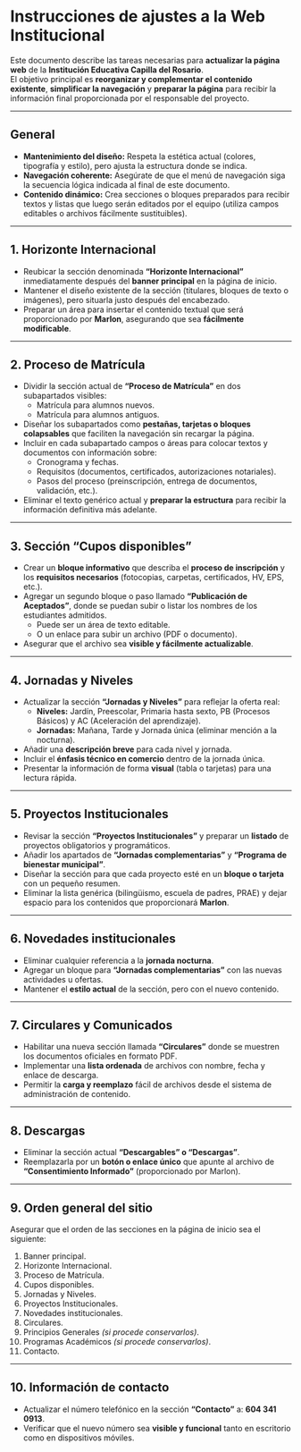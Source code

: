 # Instrucciones de ajustes a la Web Institucional

Este documento describe las tareas necesarias para **actualizar la página web** de la **Institución Educativa Capilla del Rosario**.  
El objetivo principal es **reorganizar y complementar el contenido existente**, **simplificar la navegación** y **preparar la página** para recibir la información final proporcionada por el responsable del proyecto.

---

## General

- **Mantenimiento del diseño:** Respeta la estética actual (colores, tipografía y estilo), pero ajusta la estructura donde se indica.  
- **Navegación coherente:** Asegúrate de que el menú de navegación siga la secuencia lógica indicada al final de este documento.  
- **Contenido dinámico:** Crea secciones o bloques preparados para recibir textos y listas que luego serán editados por el equipo (utiliza campos editables o archivos fácilmente sustituibles).  

---

## 1. Horizonte Internacional

- Reubicar la sección denominada **“Horizonte Internacional”** inmediatamente después del **banner principal** en la página de inicio.  
- Mantener el diseño existente de la sección (titulares, bloques de texto o imágenes), pero situarla justo después del encabezado.  
- Preparar un área para insertar el contenido textual que será proporcionado por **Marlon**, asegurando que sea **fácilmente modificable**.  

---

## 2. Proceso de Matrícula

- Dividir la sección actual de **“Proceso de Matrícula”** en dos subapartados visibles:
  - Matrícula para alumnos nuevos.  
  - Matrícula para alumnos antiguos.  
- Diseñar los subapartados como **pestañas, tarjetas o bloques colapsables** que faciliten la navegación sin recargar la página.  
- Incluir en cada subapartado campos o áreas para colocar textos y documentos con información sobre:
  - Cronograma y fechas.  
  - Requisitos (documentos, certificados, autorizaciones notariales).  
  - Pasos del proceso (preinscripción, entrega de documentos, validación, etc.).  
- Eliminar el texto genérico actual y **preparar la estructura** para recibir la información definitiva más adelante.  

---

## 3. Sección “Cupos disponibles”

- Crear un **bloque informativo** que describa el **proceso de inscripción** y los **requisitos necesarios** (fotocopias, carpetas, certificados, HV, EPS, etc.).  
- Agregar un segundo bloque o paso llamado **“Publicación de Aceptados”**, donde se puedan subir o listar los nombres de los estudiantes admitidos.  
  - Puede ser un área de texto editable.  
  - O un enlace para subir un archivo (PDF o documento).  
- Asegurar que el archivo sea **visible y fácilmente actualizable**.  

---

## 4. Jornadas y Niveles

- Actualizar la sección **“Jornadas y Niveles”** para reflejar la oferta real:
  - **Niveles:** Jardín, Preescolar, Primaria hasta sexto, PB (Procesos Básicos) y AC (Aceleración del aprendizaje).  
  - **Jornadas:** Mañana, Tarde y Jornada única (eliminar mención a la nocturna).  
- Añadir una **descripción breve** para cada nivel y jornada.  
- Incluir el **énfasis técnico en comercio** dentro de la jornada única.  
- Presentar la información de forma **visual** (tabla o tarjetas) para una lectura rápida.  

---

## 5. Proyectos Institucionales

- Revisar la sección **“Proyectos Institucionales”** y preparar un **listado** de proyectos obligatorios y programáticos.  
- Añadir los apartados de **“Jornadas complementarias”** y **“Programa de bienestar municipal”**.  
- Diseñar la sección para que cada proyecto esté en un **bloque o tarjeta** con un pequeño resumen.  
- Eliminar la lista genérica (bilingüismo, escuela de padres, PRAE) y dejar espacio para los contenidos que proporcionará **Marlon**.  

---

## 6. Novedades institucionales

- Eliminar cualquier referencia a la **jornada nocturna**.  
- Agregar un bloque para **“Jornadas complementarias”** con las nuevas actividades u ofertas.  
- Mantener el **estilo actual** de la sección, pero con el nuevo contenido.  

---

## 7. Circulares y Comunicados

- Habilitar una nueva sección llamada **“Circulares”** donde se muestren los documentos oficiales en formato PDF.  
- Implementar una **lista ordenada** de archivos con nombre, fecha y enlace de descarga.  
- Permitir la **carga y reemplazo** fácil de archivos desde el sistema de administración de contenido.  

---

## 8. Descargas

- Eliminar la sección actual **“Descargables” o “Descargas”**.  
- Reemplazarla por un **botón o enlace único** que apunte al archivo de **“Consentimiento Informado”** (proporcionado por Marlon).  

---

## 9. Orden general del sitio

Asegurar que el orden de las secciones en la página de inicio sea el siguiente:

1. Banner principal.  
2. Horizonte Internacional.  
3. Proceso de Matrícula.  
4. Cupos disponibles.  
5. Jornadas y Niveles.  
6. Proyectos Institucionales.  
7. Novedades institucionales.  
8. Circulares.  
9. Principios Generales *(si procede conservarlos)*.  
10. Programas Académicos *(si procede conservarlos)*.  
11. Contacto.  

---

## 10. Información de contacto

- Actualizar el número telefónico en la sección **“Contacto”** a: **604 341 0913**.  
- Verificar que el nuevo número sea **visible y funcional** tanto en escritorio como en dispositivos móviles.  
